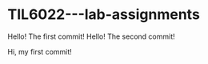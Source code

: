 # TIL6022---lab-assignments


Hello! The first commit!
Hello! The second commit!

Hi, my first commit!